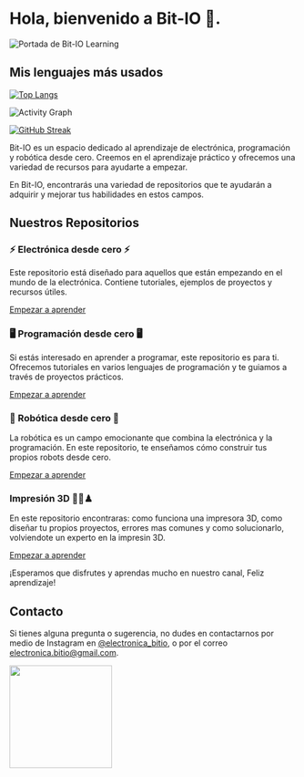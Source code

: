 
# Hola, bienvenido a Bit-IO 👋.

![Portada de Bit-IO Learning](/img/BitIO.jpg)


## Mis lenguajes más usados
[![Top Langs](https://github-readme-stats.vercel.app/api/top-langs/?username=Bit-IO&layout=compact&theme=tokyonight)](https://github.com/anuraghazra/github-readme-stats)

![Activity Graph](https://github-readme-activity-graph.vercel.app/graph?username=Bit-IO&theme=github-dark)

[![GitHub Streak](https://streak-stats.demolab.com/?user=Bit-IO&theme=dark)](https://git.io/streak-stats)


Bit-IO es un espacio dedicado al aprendizaje de electrónica, programación y robótica desde cero. Creemos en el aprendizaje práctico y ofrecemos una variedad de recursos para ayudarte a empezar. 

En Bit-IO, encontrarás una variedad de repositorios que te ayudarán a adquirir y mejorar tus habilidades en estos campos.


## Nuestros Repositorios


### ⚡ Electrónica desde cero ⚡

Este repositorio está diseñado para aquellos que están empezando en el mundo de la electrónica. Contiene tutoriales, ejemplos de proyectos y recursos útiles.

<a href="https://github.com/Bit-IO/Aprende_electronica_desde_0" >Empezar a aprender</a>

### 🖥️ Programación desde cero 🖥️

Si estás interesado en aprender a programar, este repositorio es para ti. Ofrecemos tutoriales en varios lenguajes de programación y te guiamos a través de proyectos prácticos.

<a href="https://github.com/Bit-IO/Aprende_programacion_desde_0" >Empezar a aprender</a>

### 🤖 Robótica desde cero 🤖

La robótica es un campo emocionante que combina la electrónica y la programación. En este repositorio, te enseñamos cómo construir tus propios robots desde cero.

<a href="https://github.com/Bit-IO/Aprende_robotica_desde_0" >Empezar a aprender</a>

### Impresión 3D 🎲🧩♟ 

En este repositorio encontraras: como funciona una impresora 3D, como diseñar tu propios proyectos, errores mas comunes y como solucionarlo, volviendote un experto en la impresin 3D.

<a href="https://github.com/Bit/Impresoras_3D_desde_0" >Empezar a aprender</a>

¡Esperamos que disfrutes y aprendas mucho en nuestro canal, Feliz aprendizaje!

## Contacto

Si tienes alguna pregunta o sugerencia, no dudes en contactarnos por medio de Instagram en <a href="https://www.instagram.com/electronica_bitio/" >@electronica_bitio</a>, o por el correo electronica.bitio@gmail.com.


<img height="180em" src="https://github-readme-streak-stats.herokuapp.com/?user=Bit-IO&theme=gotham&hide_border=true" />
